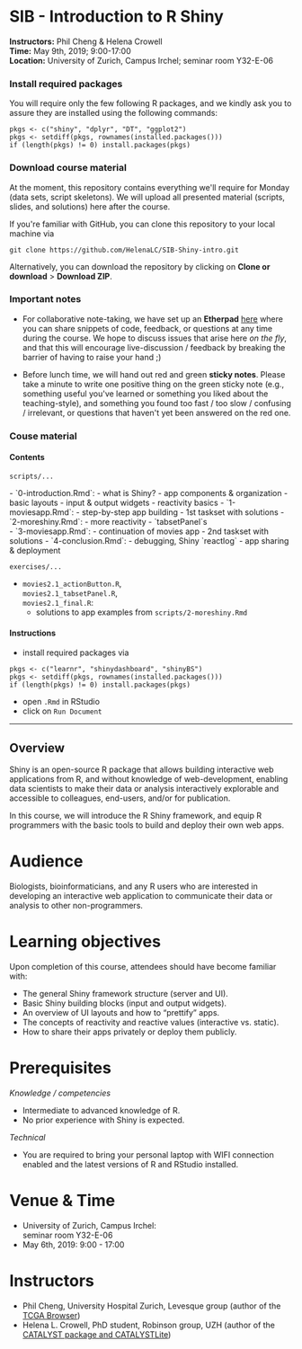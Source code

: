 # SIB - Introduction to R Shiny
**Instructors:** Phil Cheng & Helena Crowell  
**Time:** May 9th, 2019; 9:00-17:00  
**Location:** University of Zurich, Campus Irchel; seminar room Y32-E-06

### Install required packages

You will require only the few following R packages, and we kindly ask you to assure they are installed using the following commands:

```
pkgs <- c("shiny", "dplyr", "DT", "ggplot2")
pkgs <- setdiff(pkgs, rownames(installed.packages()))
if (length(pkgs) != 0) install.packages(pkgs)
```

### Download course material

At the moment, this repository contains everything we'll require for Monday (data sets, script skeletons). We will upload all presented material (scripts, slides, and solutions) here after the course.

If you're familiar with GitHub, you can clone this repository to your local machine via
```
git clone https://github.com/HelenaLC/SIB-Shiny-intro.git
```

Alternatively, you can download the repository by clicking on **Clone or download** > **Download ZIP**.

### Important notes

- For collaborative note-taking, we have set up an **Etherpad** [here](http://bit.ly/2vrl4pr) where you can share snippets of code, feedback, or questions at any time during the course. We hope to discuss issues that arise here *on the fly*, and that this will encourage live-discussion / feedback by breaking the barrier of having to raise your hand ;)

- Before lunch time, we will hand out red and green **sticky notes**. Please take a minute to write one positive thing on the green sticky note (e.g., something useful you've learned or something you liked about the teaching-style), and something you found too fast /  too slow / confusing / irrelevant, or questions that haven't yet been answered on the red one.

### Couse material

#### Contents

`scripts/...`

<div class = "row">
<div class = "col-md-4">
- `0-introduction.Rmd`:  
    - what is Shiny?
    - app components & organization
    - basic layouts
    - input & output widgets
    - reactivity basics
- `1-moviesapp.Rmd`:  
    - step-by-step app building
    - 1st taskset with solutions
- `2-moreshiny.Rmd`:  
    - more reactivity
    - `tabsetPanel`s
</div>
<div class = "col-md-4">
- `3-moviesapp.Rmd`:  
    - continuation of movies app
    - 2nd taskset with solutions
- `4-conclusion.Rmd`:  
    - debugging, Shiny `reactlog`
    - app sharing & deployment

`exercises/...`

- `movies2.1_actionButton.R`,  
  `movies2.1_tabsetPanel.R`,  
  `movies2.1_final.R`:  
    - solutions to app examples from `scripts/2-moreshiny.Rmd`
</div>
</div>

#### Instructions

- install required packages via

```
pkgs <- c("learnr", "shinydashboard", "shinyBS")
pkgs <- setdiff(pkgs, rownames(installed.packages()))
if (length(pkgs) != 0) install.packages(pkgs)
```

- open `.Rmd` in RStudio
- click on `Run Document`

***

## Overview

Shiny is an open-source R package that allows building interactive web applications from R, and without knowledge of web-development, enabling data scientists to make their data or analysis interactively explorable and accessible to colleagues, end-users, and/or for publication.

In this course, we will introduce the R Shiny framework, and equip R programmers with the basic tools to build and deploy their own web apps.

# Audience

Biologists, bioinformaticians, and any R users who are interested in developing an interactive web application to communicate their data or analysis to other non-programmers.

# Learning objectives

Upon completion of this course, attendees should have become familiar with:

- The general Shiny framework structure (server and UI).
- Basic Shiny building blocks (input and output widgets).
- An overview of UI layouts and how to “prettify” apps.
- The concepts of reactivity and reactive values (interactive vs. static).
- How to share their apps privately or deploy them publicly.

# Prerequisites

*Knowledge / competencies*

- Intermediate to advanced knowledge of R.
- No prior experience with Shiny is expected.

*Technical*

- You are required to bring your personal laptop with WIFI connection enabled and the latest versions of R and RStudio installed.

# Venue & Time

- University of Zurich, Campus Irchel:  
seminar room Y32-E-06
- May 6th, 2019: 9:00 - 17:00

# Instructors

- Phil Cheng, University Hospital Zurich, Levesque group (author of the [TCGA Browser](http://tcgabrowser.ethz.ch:3838/PROD))
- Helena L. Crowell, PhD student, Robinson group, UZH (author of the [CATALYST package and CATALYSTLite](http://catalyst-project.github.io/))